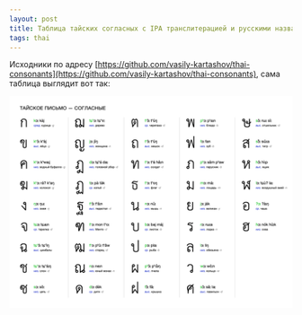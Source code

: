```yaml
---
layout: post
title: Таблица тайских согласных с IPA транслитерацией и русскими названиями букв
tags: thai
---
```


Исходники по адресу [https://github.com/vasily-kartashov/thai-consonants](https://github.com/vasily-kartashov/thai-consonants), сама таблица выглядит вот так:

[![Thai Consonants](/public/images/thai-consonants.png)](https://github.com/vasily-kartashov/thai-consonants/raw/master/thai-consonants.pdf)

